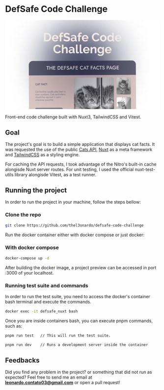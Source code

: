 # DefSafe Code Challenge

![Cover image](https://github.com/thel3onardo/defsafe-code-challenge/blob/main/public/readme-image.png?raw=true)

Front-end code challenge built with Nuxt3, TailwindCSS and Vitest.


## Goal
The project's goal is to build a simple application that displays cat facts. It was requested the use of the public <a href="">Cats API</a>, <a href="">Nuxt</a> as a meta framework and <a href="">TailwindCSS</a> as a styling engine.

For caching the API requests, I took advantage of the Nitro's built-in cache alongisde Nuxt server routes. For unit testing, I used the official nuxt-test-utils library alongisde Vitest, as a test runner.


## Running the project

In order to run the project in your machine, follow the steps bellow:

### Clone the repo
```bash
git clone https://github.com/thel3onardo/defsafe-code-challenge
```

Run the docker container either with docker compose or just docker:

### With docker compose
```bash
docker-compose up -d
```

After building the docker image, a project preview can be accessed in port :3000 of your localhost.

### Running test suite and commands
In order to run the test suite, you need to access the docker's container bash terminal and execute the commands. 

```bash
docker exec -it defsafe_nuxt bash
```

Once you are inside containers bash, you can execute pnpm commands, such as:

```bash
pnpm run test   // This will run the test suite.
```

```bash
pnpm run dev    // Runs a development server inside the container
```

## Feedbacks

Did you find any problem in the project? or something that did not run as expected? Feel free to send me an email at **leonardo.contato03@gmail.com** or open a pull request!